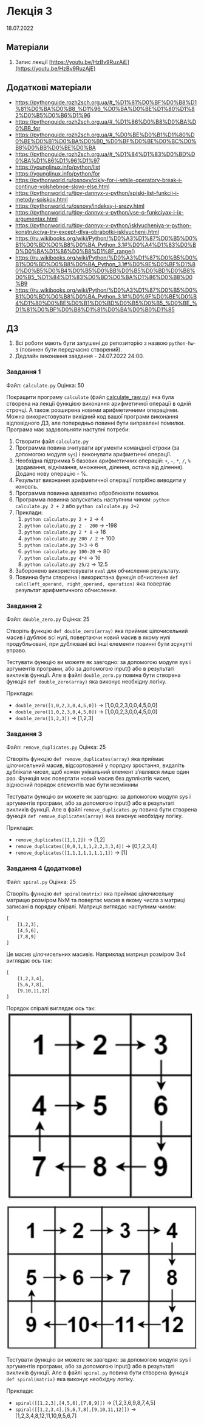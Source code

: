 # Лекція 3
18.07.2022


## Матеріали
1. Запис лекції [https://youtu.be/HzBv9RuzAjE](https://youtu.be/HzBv9RuzAjE)  

## Додаткові матеріали
- https://pythonguide.rozh2sch.org.ua/#_%D1%81%D0%BF%D0%B8%D1%81%D0%BA%D0%B8_%D1%96_%D0%BA%D0%BE%D1%80%D1%82%D0%B5%D0%B6%D1%96 
- https://pythonguide.rozh2sch.org.ua/#_%D1%86%D0%B8%D0%BA%D0%BB_for
- https://pythonguide.rozh2sch.org.ua/#_%D0%BE%D0%B1%D1%80%D0%BE%D0%B1%D0%BA%D0%B0_%D0%BF%D0%BE%D0%BC%D0%B8%D0%BB%D0%BE%D0%BA
- https://pythonguide.rozh2sch.org.ua/#_%D1%84%D1%83%D0%BD%D0%BA%D1%86%D1%96%D1%97
- https://younglinux.info/python/list
- https://younglinux.info/python/for
- https://pythonworld.ru/osnovy/cikly-for-i-while-operatory-break-i-continue-volshebnoe-slovo-else.html
- https://pythonworld.ru/tipy-dannyx-v-python/spiski-list-funkcii-i-metody-spiskov.html
- https://pythonworld.ru/osnovy/indeksy-i-srezy.html
- https://pythonworld.ru/tipy-dannyx-v-python/vse-o-funkciyax-i-ix-argumentax.html
- https://pythonworld.ru/tipy-dannyx-v-python/isklyucheniya-v-python-konstrukciya-try-except-dlya-obrabotki-isklyuchenij.html
- https://ru.wikibooks.org/wiki/Python/%D0%A3%D1%87%D0%B5%D0%B1%D0%BD%D0%B8%D0%BA_Python_3.1#%D0%A4%D1%83%D0%BD%D0%BA%D1%86%D0%B8%D1%8F_range()
- https://ru.wikibooks.org/wiki/Python/%D0%A3%D1%87%D0%B5%D0%B1%D0%BD%D0%B8%D0%BA_Python_3.1#%D0%9E%D0%BF%D1%80%D0%B5%D0%B4%D0%B5%D0%BB%D0%B5%D0%BD%D0%B8%D0%B5_%D1%84%D1%83%D0%BD%D0%BA%D1%86%D0%B8%D0%B9
- https://ru.wikibooks.org/wiki/Python/%D0%A3%D1%87%D0%B5%D0%B1%D0%BD%D0%B8%D0%BA_Python_3.1#%D0%9F%D0%BE%D0%B4%D1%80%D0%BE%D0%B1%D0%BD%D0%B5%D0%B5_%D0%BE_%D1%81%D0%BF%D0%B8%D1%81%D0%BA%D0%B0%D1%85


## ДЗ

1. Всі роботи мають бути запушені до репозиторію з назвою `python-hw-3` (повинен бути передчасно створений).
2. Дедлайн виконання завдання - 24.07.2022  24:00.

### Завдання 1

Файл: `calculate.py`
Оцінка: 50

Покращити програму `calculate` (файл [calculate_raw.py](https://github.com/vaiol/python/blob/main/L3/src/calculate_raw.py)) яка була створена на лекції функцією виконання арифметичної операції в одній строчці. А також розширена новими арифметичними операціями.  
Можна використовувати вихідний код вашої програми виконання відповідного ДЗ, але попередньо повинні бути виправлені помилки.  
Програма має задовольняти наступні потреби:  
1. Створити файл `calculate.py` 
1. Программа повина зчитувати аргументи командної строки (за допомогою модуля `sys`) і виконувати арифметичні операції.
1. Необхідна підтримка 5 базових арифметичних операцій: `+`, `-`, `*`, `/`, `%` (додавання, віднімання, множення, ділення, остача від ділення). Додано нову операцію - %.
1. Результат виконання арифметичної операції потрібно виводити у консоль.
1. Программа повинна адекватно оброблювати помилки.
1. Программа повинна запускатись наступним чином: `python calculate.py 2 + 2` або `python calculate.py 2+2`
1. Приклади:
    1. `python calculate.py 2 + 2` -> 4
    1. `python calculate.py 2 - 200` -> -198
    1.  `python calculate.py 2 * 8` -> 16
    1.  `python calculate.py 200 / 2` -> 100 
    1. `python calculate.py 3+3` -> 6
    1. `python calculate.py 100-20` -> 80
    1.  `python calculate.py 4*4` -> 16
    1.  `python calculate.py 25/2` -> 12.5 
1. Заборонено використовувати `eval` для обчислення результату.
1. Повинна бути створена і використана функція обчислення `def calc(left_operand, right_operand, operation)` яка повертає результат арифметичного обчислення.


### Завдання 2

Файл: `double_zero.py`
Оцінка: 25

Створіть функцію `def double_zero(array)` яка приймає цілочисельний масив і дублює всі нулі, повертаючи новий масив в якому нулі продубльювані, при дублювані всі інші елементи повинні бути зсунутті вправо.

Тестувати функцію ви можете як завгодно: за допомогою модуля sys і аргументів програми, або за допомогою input() або в результаті викликів функції. Але в файлі `double_zero.py` повина бути створена функція `def double_zero(array)` яка виконує необхідну логіку.

Приклади:
- `double_zero([1,0,2,3,0,4,5,0])` -> [1,0,0,2,3,0,0,4,5,0,0]
- `double_zero([1,0,2,3,0,4,5,0])` -> [1,0,0,2,3,0,0,4,5,0,0]
- `double_zero([1,2,3])` -> [1,2,3]


### Завдання 3

Файл: `remove_duplicates.py`
Оцінка: 25


Створіть функцію `def remove_duplicates(array)` яка приймає цілочисельний масив, відсортований у порядку зростання, видаліть дублікати чисел, щоб кожен унікальний елемент з’являвся лише один раз. Функція має повертати новий масив без дуплікатів чисел, відносний порядок елементів має бути незмінним

Тестувати функцію ви можете як завгодно: за допомогою модуля sys і аргументів програми, або за допомогою input() або в результаті викликів функції. Але в файлі `remove_duplicates.py` повина бути створена функція `def remove_duplicates(array)` яка виконує необхідну логіку.

Приклади:
- `remove_duplicates([1,1,2])` -> [1,2]
- `remove_duplicates([0,0,1,1,1,2,2,3,3,4])` -> [0,1,2,3,4]
- `remove_duplicates([1,1,1,1,1,1,1,1])` -> [1]


### Завдання 4 (додаткове)

Файл: `spiral.py`
Оцінка: 25


Створіть функцію `def spiral(matrix)` яка приймає цілочисельну матрицю розміром NxM та повертає масив в якому числа з матриці записані в порядку спіралі.
Матриця виглядає наступним чином:
```
[
    [1,2,3],
    [4,5,6],
    [7,8,9]
]
```
Це масив цілочисельних масивів. 
Наприклад матриця розміром 3x4 виглядає ось так:
```
[
    [1,2,3,4],
    [5,6,7,8],
    [9,10,11,12]
]
```
Порядок спіралі виглядає ось так:  
![m1](https://raw.githubusercontent.com/vaiol/python/main/L3/src/m1.png)  
   
     
![m2](https://raw.githubusercontent.com/vaiol/python/main/L3/src/m2.png)

Тестувати функцію ви можете як завгодно: за допомогою модуля sys і аргументів програми, або за допомогою input() або в результаті викликів функції. Але в файлі `spiral.py` повина бути створена функція `def spiral(matrix)` яка виконує необхідну логіку.

Приклади:
- `spiral([[1,2,3],[4,5,6],[7,8,9]])` -> [1,2,3,6,9,8,7,4,5]
- `spiral([[1,2,3,4],[5,6,7,8],[9,10,11,12]])` -> [1,2,3,4,8,12,11,10,9,5,6,7]

